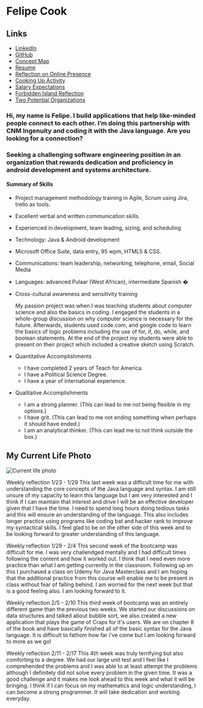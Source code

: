 # Felipe Cook

## Links

* [LinkedIn](https://www.linkedin.com/in/felipecook)
* [GitHub](https://github.com/felipecook)
* [Concept Map](https://drive.google.com/file/d/1rnYEn78_48Mc778NXQaWQRdb76LC2VMl/view?usp=sharing)
* [Resume](https://drive.google.com/file/d/16VhQZpIMje3mboAUhz9X9pZa1l_aD3Wl/view?usp=sharing)
* [Reflection on Online Presence](https://docs.google.com/spreadsheets/d/1MxOi_9i0rDYqrHAmYebKMJxI4M9L0IpUdY8frcRorpY/edit?usp=sharing)
* [Cooking Up Activity](https://drive.google.com/file/d/1TT6nOcVQIUQ1NzxAGpJeLs-1PG_8ol5X/view?usp=sharing)
* [Salary Expectations](salaryexpectations.md)
* [Forbidden Island Reflection](https://docs.google.com/document/d/1qdnGk6jgBc3efHojgDaFkeMtbR_c_ExElt3N_1EcFIE/edit?usp=sharing)
* [Two Potential Organizations](TwoPotentialOrganizations.md)

### Hi, my name is Felipe. I build applications that help like-minded people connect to each other. I’m doing this partnership with CNM Ingenuity and coding it with the Java language. Are you looking for a connection?

### Seeking a challenging software engineering position in an organization that rewards dedication and proficiency in android development and systems architecture.

#### Summary of Skills

* Project management methodology training in Agile, Scrum using Jira, trello as tools.
* Excellent verbal and written communication skills.
* Experienced in development, team leading, sizing, and scheduling
* Technology: Java & Android development
* Microsoft Office Suite, data entry, 95 wpm, HTML5 & CSS.
* Communications: team leadership, networking, telephone, email, Social Media
* Languages: advanced Pulaar (West African), intermediate Spanish �
* Cross-cultural awareness and sensitivity training


    My passion project was when I was teaching students about computer science and also the basics in coding. I engaged the students in a whole-group discussion on why computer science is necessary for the future. Afterwards, students used code.com, and google code to learn the basics of logic problems including the use of  for, if, do, while, and boolean statements. At the end of the project my students were able to present on their project which included a creative sketch using Scratch. 

* Quantitative Accomplishments

    + I have completed 2 years of Teach for America.
    + I have a Political Science Degree.
    + I have a year of international experience. 

* Qualitative Accomplishments

	+ I am a strong planner. (This can lead to me not being flexible in my options.)
	+ I have grit. (This can lead to me not ending something when perhaps it should have ended.)
	+ I am an analytical thinker. (This can lead me to not think outside the box.)
	
## My Current Life Photo	

![Current life photo](https://user-images.githubusercontent.com/44206402/52445021-2babc480-2ae7-11e9-9043-b0b1b55aa50d.jpg)

Weekly reflection 1/23 - 1/29
This last week was a difficult time for me with understanding the core concepts of the Java language and syntax. I am still unsure of my capacity to learn this language but I am very interested and I think if I can maintain that interest and drive I will be an effective developer given that I have the time. I need to spend long hours doing tedious tasks and this will ensure an understanding of the language. This also includes longer practice using programs like coding bat and hacker rank to improve my syntactical skills. I feel glad to be on the other side of this week and to be looking forward to greater understanding of this language.

Weekly reflection 1/29 - 2/4
This second week of the bootcamp was difficult for me. I was very challendged mentally and I had difficult times following the content and how it worked out. I think that I need even more practice than what I am getting currently in the classroom. Following up on this I purchased a class on Udemy for Java Masterclass and I am hoping that the additional practice from this course will enable me to be present in class without fear of falling behind. I am worried for the next week but that is a good feeling also. I am looking forward to it. 

Weekly reflection 2/5 - 2/10
This third week of bootcamp was an entirely different game than the previous two weeks. We started our discussions on data structures and talked about bubble sort, we also created a new application that plays the game of Craps for it's users. We are on chapter 8 of the book and have basically finished all of the basic syntax for the Java language. It is difficult to fathom how far i've come but I am looking forward to more as we go!

Weekly reflection 2/11 - 2/17
This 4th week was truly terrifying but also comforting to a degree. We had our large unit test and I feel like I comprehended the problems and I was able to at least attempt the problems although I definitely did not solve every problem in the given time. It was a good challenge and it makes me look ahead to this week and what it will be bringing. I think if I can focus on my mathematics and logic understanding, I can become a strong programmer. It will take dedication and working everyday. 
